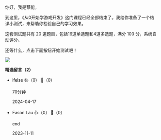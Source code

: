 你好，我是蔡能。

到这里，《从0开始学游戏开发》这门课程已经全部结束了。我给你准备了一个结课小测试，来帮助你检验自己的学习效果。

这套测试题共有 20 道题目，包括16道单选题和4道多选题，满分 100 分，系统自动评分。

还等什么，点击下面按钮开始测试吧！

[![](https://static001.geekbang.org/resource/image/28/a4/28d1be62669b4f3cc01c36466bf811a4.png?wh=1142%2A201)](http://time.geekbang.org/quiz/intro?act_id=187&exam_id=436)
<div><strong>精选留言（2）</strong></div><ul>
<li><span>ifelse</span> 👍（0） 💬（0）<p>70分钟</p>2024-04-17</li><br/><li><span>Eason Lau</span> 👍（0） 💬（0）<p>end</p>2023-11-11</li><br/>
</ul>